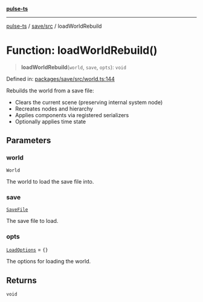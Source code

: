 [**pulse-ts**](../../../README.md)

***

[pulse-ts](../../../README.md) / [save/src](../README.md) / loadWorldRebuild

# Function: loadWorldRebuild()

> **loadWorldRebuild**(`world`, `save`, `opts`): `void`

Defined in: [packages/save/src/world.ts:144](https://github.com/jlehett/pulse-ts/blob/4869ef2c4af7bf37d31e2edd2d6d1ba148133fb2/packages/save/src/world.ts#L144)

Rebuilds the world from a save file:
- Clears the current scene (preserving internal system node)
- Recreates nodes and hierarchy
- Applies components via registered serializers
- Optionally applies time state

## Parameters

### world

`World`

The world to load the save file into.

### save

[`SaveFile`](../type-aliases/SaveFile.md)

The save file to load.

### opts

[`LoadOptions`](../interfaces/LoadOptions.md) = `{}`

The options for loading the world.

## Returns

`void`
